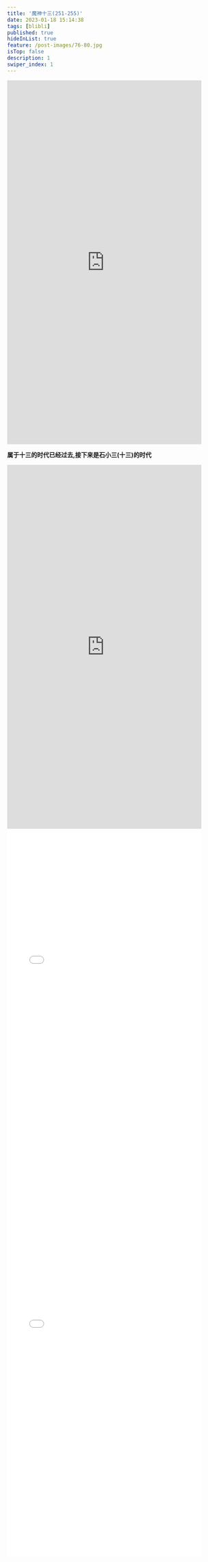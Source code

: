 ```yaml
---
title: '魔神十三(251-255)'
date: 2023-01-18 15:14:38
tags: [blibli]
published: true
hideInList: true
feature: /post-images/76-80.jpg
isTop: false
description: 1
swiper_index: 1 
---
```

<iframe  
 height=850 
 width=90% 
 src="https://www.ixigua.com/iframe/7188814165077656099?autoplay=0"  
 frameborder=0  
 allowfullscreen>
 </iframe>

**属于十三的时代已经过去,接下来是石小三(十三)的时代**

<iframe  
 height=850 
 width=90% 
 src="https://www.ixigua.com/iframe/7189166534596657698?autoplay=0"  
 frameborder=0  
 allowfullscreen>
 </iframe>
<iframe  
 height=850 
 width=90% 
 src="//player.bilibili.com/player.html?aid=692878661&bvid=BV1324y1h7Nj&cid=970164524&page=1""  
 frameborder=0  
 allowfullscreen>
 </iframe>
<iframe  
 height=850 
 width=90% 
 src="//player.bilibili.com/player.html?aid=905537154&bvid=BV1UP4y167ft&cid=971537215&page=1" 
 frameborder=0  
 allowfullscreen>
 </iframe>
<iframe  
 height=850 
 width=90% 
 src=""  
 frameborder=0  
 allowfullscreen>
 </iframe>
